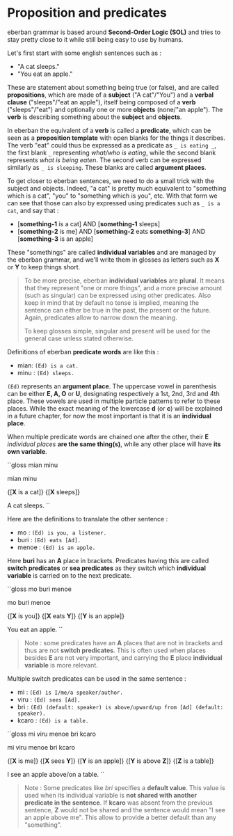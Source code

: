 # Proposition and predicates

eberban grammar is based around __Second-Order Logic (SOL)__ and tries to stay
pretty close to it while still being easy to use by humans.

Let's first start with some english sentences such as :

- "A cat sleeps."
- "You eat an apple."

These are statement about something being true (or false), and are called
__propositions__, which are made of a __subject__ ("A cat"/"You") and a __verbal
clause__ ("sleeps"/"eat an apple"), itself being composed of a __verb__
("sleeps"/"eat") and optionally one or more __objects__ (none/"an apple"). The
__verb__ is describing something about the __subject__ and __objects__.

In eberban the equivalent of a __verb__ is called a __predicate__, which can be
seen as a __proposition template__ with open blanks for the things it describes.
The verb "eat" could thus be expressed as a predicate as `_ is eating _`,
the first blank `_` representing _what/who is eating_, while the second blank
represents _what is being eaten_. The second verb can be expressed similarly
as `_ is sleeping`. These blanks are called __argument places__.

To get closer to eberban sentences, we need to do a small trick with the subject
and objects. Indeed, "a cat" is pretty much equivalent to "something which is a
cat", "you" to "something which is you", etc. With that form we can see that
those can also by expressed using predicates such as `_ is a cat`,
and say that :

- \[__something-1__ is a cat\] AND \[__something-1__ sleeps\]
- \[__something-2__ is me\] AND \[__something-2__ eats __something-3__\] AND
  \[__something-3__ is an apple\]

These "somethings" are called __individual variables__ and are managed by
the eberban grammar, and we'll write them in glosses as letters such as __X__
or __Y__ to keep things short.

> To be more precise, eberban __individual variables__ are __plural__. It
> means that they represent "one or more things", and a more precise amount
> (such as singular) can be expressed using other predicates. Also keep in mind
> that by default no tense is implied, meaning the sentence can either be true
> in the past, the present or the future. Again, predicates allow to narrow
> down the meaning.
>
> To keep glosses simple, singular and present will be used for the general case
> unless stated otherwise.

Definitions of eberban __predicate words__ are like this :

- mian: `(Ed) is a cat.`
- minu : `(Ed) sleeps.`

`(Ed)` represents an __argument place__. The uppercase vowel in parenthesis can
be either __E, A, O__ or __U__, designating respectively a 1st, 2nd, 3rd and 4th
place. These vowels are used in multiple particle patterns to refer to these
places. While the exact meaning of the lowercase **d** (or **c**) will be
explained in a future chapter, for now the most important is that it
is an __individual place__.

When multiple predicate words are chained one after the other, their **E**
_individual places_ __are the same thing(s)__, while any other place will have
__its own variable__.

``gloss
mian minu

mian minu

{\[__X__ is a cat\]} {\[__X__ sleeps\]} 

A cat sleeps.
``

Here are the definitions to translate the other sentence :

- mo : `(Ed) is you, a listener.`
- buri : `(Ed) eats [Ad].`
- menoe : `(Ed) is an apple.`

Here __buri__ has an __A__ place in brackets. Predicates having this
are called __switch predicates__ or __sea predicates__ as they switch which
__individual variable__ is carried on to the next predicate.

``gloss
mo buri menoe

mo buri menoe

{\[__X__ is you\]} {\[__X__ eats __Y__\]} {\[__Y__ is an apple\]}

You eat an apple.
``

> Note : some predicates have an __A__ places that are not in brackets and thus
> are not __switch predicates__. This is often used when places besides __E__
> are not very important, and carrying the __E__ place __individual variable__
> is more relevant.

Multiple switch predicates can be used in the same sentence :

- mi : `(Ed) is I/me/a speaker/author.`
- viru : `(Ed) sees [Ad].`
- bri : `(Ed) (default: speaker) is above/upward/up from [Ad] (default: speaker).`
- kcaro : `(Ed) is a table.`

``gloss
mi viru menoe bri kcaro

mi viru menoe bri kcaro

{\[__X__ is me\]} {\[__X__ sees __Y__\]} {\[__Y__ is an apple\]}
{\[__Y__ is above __Z__\]} {\[__Z__ is a table\]}

I see an apple above/on a table.
``

> Note : Some predicates like _bri_ specifies a __default value__. This value is
> used when its individual variable is __not shared with another predicate in the
> sentence__. If __kcaro__ was absent from the previous sentence, __Z__ would
> not be shared and the sentence would mean "I see an apple above me". This
> allow to provide a better default than any "something".